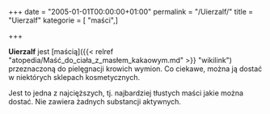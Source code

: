 +++
date = "2005-01-01T00:00:00+01:00"
permalink = "/Uierzalf/"
title = "Uierzalf"
kategorie = [ "maści",]

+++

**Uierzalf** jest [maścią]({{< relref "atopedia/Maść_do_ciała_z_masłem_kakaowym.md" >}} "wikilink") przeznaczoną do pielęgnacji krowich wymion. Co ciekawe, można ją dostać w niektórych sklepach kosmetycznych.

Jest to jedna z najcięższych, tj. najbardziej tłustych maści jakie można dostać. Nie zawiera żadnych substancji aktywnych.
